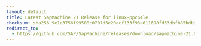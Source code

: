 ```yaml
---
layout: default
title: Latest SapMachine 21 Release for linux-ppc64le
checksum: sha256 9e1e3756f99588c0707d5e20acf133f93a611698fd53dbfb85bdb90a70fe5e9e
redirect_to:
  - https://github.com/SAP/SapMachine/releases/download/sapmachine-21.0.5/sapmachine-jdk-21.0.5_linux-ppc64le_bin.tar.gz
---
```

